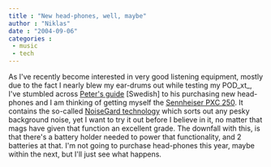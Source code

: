 ```yaml
---
title : "New head-phones, well, maybe"
author : "Niklas"
date : "2004-09-06"
categories : 
 - music
 - tech
---
```


As I've recently become interested in very good listening equipment, mostly due to the fact I nearly blew my ear-drums out while testing my POD_xt_, I've stumbled across [Peter's guide](http://tesugen.com/archives/04/08/kopa-lurar) \[Swedish\] to his purchasing new head-phones and I am thinking of getting myself the [Sennheiser PXC 250](http://www.sennheiser.com/sennheiser/icm_eng.nsf/root/04924). It contains the so-called [NoiseGard technology](http://www.sennheiser.com/noisegard/noisegard/index_e.html) which sorts out any pesky background noise, yet I want to try it out before I believe in it, no matter that mags have given that function an excellent grade. The downfall with this, is that there's a battery holder needed to power that functionality, and 2 batteries at that. I'm not going to purchase head-phones this year, maybe within the next, but I'll just see what happens.
